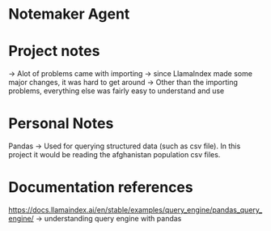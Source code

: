 # Notemaker Agent

# Project notes
-> Alot of problems came with importing -> since LlamaIndex made some major changes, it was hard to get around
-> Other than the importing problems, everything else was fairly easy to understand and use

# Personal Notes

Pandas -> Used for querying structured data (such as csv file). In this project it would be reading the afghanistan population csv files.

# Documentation references
https://docs.llamaindex.ai/en/stable/examples/query_engine/pandas_query_engine/ -> understanding query engine with pandas